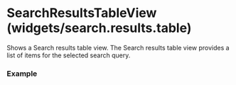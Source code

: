 # SearchResultsTableView (widgets/search.results.table)

  Shows a Search results table view. The Search results table view provides a list of items for the selected search query.
  
### Example
